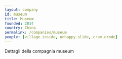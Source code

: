 ```yaml
---
layout: company
id: museum
title: Museum
founded: 2014
country: China
permalink: /companies/museum
people: [village.inside, unhappy.slide, cram.erode]
---
```


Dettagli della compagnia museum